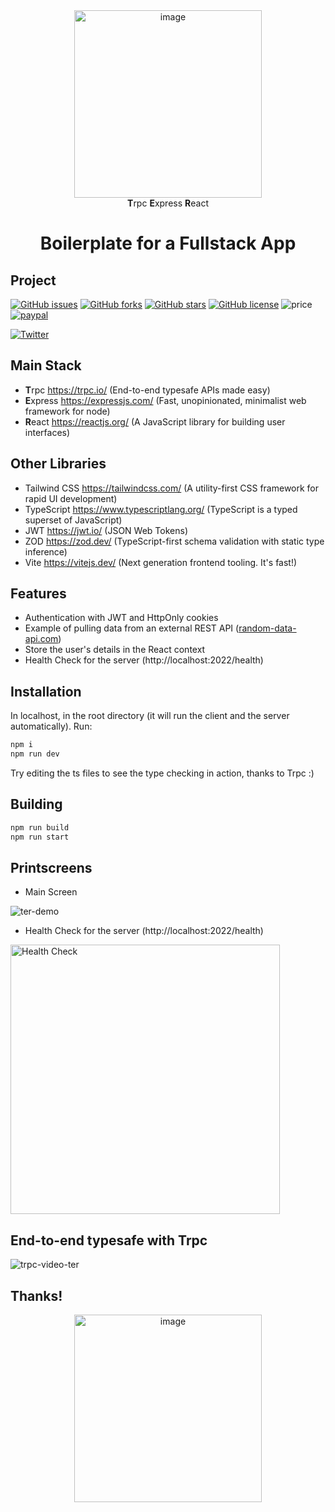 <div align="center">
<img src="https://github.com/user-attachments/assets/cc3cc768-9ee4-4c9b-b108-4c0979acbee8" alt="image" width="300"/>
<br />
<strong>T</strong>rpc <strong>E</strong>xpress <strong>R</strong>eact

</div>

<h1 align="center"><strong>Boilerplate for a Fullstack App</strong></h1>

## Project

[![GitHub issues](https://img.shields.io/github/issues/alan345/naperg.svg)](https://github.com/alan345/ter/issues)
[![GitHub forks](https://img.shields.io/github/forks/alan345/naperg.svg)](https://github.com/alan345/ter/network)
[![GitHub stars](https://img.shields.io/github/stars/alan345/naperg.svg)](https://github.com/alan345/ter/stargazers)
[![GitHub license](https://img.shields.io/github/license/alan345/naperg.svg)](https://github.com/alan345/ter/blob/master/LICENSE)
![price](https://img.shields.io/badge/Price-Free-green.svg)
[![paypal](https://img.shields.io/badge/Donate-PayPal-green.svg)](https://www.paypal.com/cgi-bin/webscr?cmd=_s-xclick&hosted_button_id=CLPDWGN5UA4CU)

[![Twitter](https://img.shields.io/twitter/url/https/github.com/alan345/naperg.svg?style=social)](https://twitter.com/intent/tweet?text=Wow!:&url=https%3A%2F%2Fgithub.com%2Falan345%2Fter)

## Main Stack

- <strong>T</strong>rpc https://trpc.io/ (End-to-end typesafe APIs made easy)
- <strong>E</strong>xpress https://expressjs.com/ (Fast, unopinionated, minimalist web framework for node)
- <strong>R</strong>eact https://reactjs.org/ (A JavaScript library for building user interfaces)

## Other Libraries

- Tailwind CSS https://tailwindcss.com/ (A utility-first CSS framework for rapid UI development)
- TypeScript https://www.typescriptlang.org/ (TypeScript is a typed superset of JavaScript)
- JWT https://jwt.io/ (JSON Web Tokens)
- ZOD https://zod.dev/ (TypeScript-first schema validation with static type inference)
- Vite https://vitejs.dev/ (Next generation frontend tooling. It's fast!)

## Features

- Authentication with JWT and HttpOnly cookies
- Example of pulling data from an external REST API ([random-data-api.com](https://random-data-api.com/))
- Store the user's details in the React context
- Health Check for the server (http://localhost:2022/health)

## Installation

In localhost, in the root directory (it will run the client and the server automatically). Run:

```bash
npm i
npm run dev
```

Try editing the ts files to see the type checking in action, thanks to Trpc :)

## Building

```bash
npm run build
npm run start
```

## Printscreens

- Main Screen

![ter-demo](https://github.com/user-attachments/assets/f18622ad-0754-4c94-b3dd-e679c2f3f271)


- Health Check for the server (http://localhost:2022/health)

<img width="431" alt="Health Check" src="https://github.com/user-attachments/assets/c6153606-5011-4717-911a-afdb63ecc4c0">

## End-to-end typesafe with Trpc 
![trpc-video-ter](https://github.com/user-attachments/assets/7ee27bbb-5e56-484c-b046-fe0186b4321d)


## Thanks!

<div align="center">
  <img src="https://github.com/user-attachments/assets/c9ce1733-4002-44a9-9ab3-a3bc365b3648" alt="image" width="300"/>
</div>




